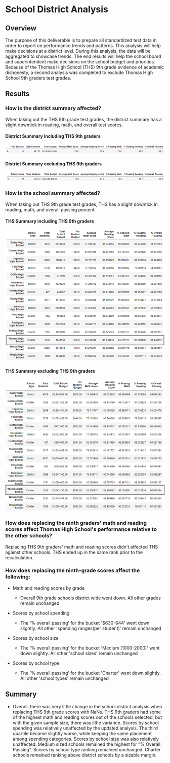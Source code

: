 # School District Analysis

## Overview

The purpose of this deliverable is to prepare all standardized test data in order to report on performance trends and patterns. This analysis will help make decisions at a district level. During this analysis, the data will be aggregated to showcase trends. The end results will help the school board and superintendent make decisions on the school budget and priorities. Because of the Thomas High School (THS) 9th grade evidence of academic dishonesty, a second analysis was completed to exclude Thomas High School 9th graders test grades. 

## Results

### How is the district summary affected?
When taking out the THS 9th grade test grades, the district summary has a slight downtick in reading, math, and overall test scores.  

#### District Summary including THS 9th graders
![THS_9th_Included](/Resources/PyCitySchools_District_Summary.PNG)

#### District Summary excluding THS 9th graders
![THS_9th_Excluded](/Resources/PyCitySchoolsChallenge_District_Summary.PNG)



### How is the school summary affected?
When taking out THS 9th grade test grades, THS has a slight downtick in reading, math, and overall passing percent. 


#### THS Summary including THS 9th graders
![THS_9th_Excluded](/Resources/PyCitySchools_THS_Summary.PNG)


#### THS Summary excluding THS 9th graders
![THS_9th_Excluded](/Resources/PyCitySchoolsChallenge_THS_Summary.PNG)


### How does replacing the ninth graders' math and reading scores affect Thomas High School's performance relative to the other schools?
Replacing THS 9th graders' math and reading scores didn't affected THS against other schools. THS ended up in the same rank prior to the recalculation.

### How does replacing the ninth-grade scores affect the following:
 - Math and reading scores by grade
   - Overall 9th grade schools district wide went down. All other grades remain unchanged.

 - Scores by school spending
   - The '% overall passing' for the bucket '$630-644' went down slightly. All other 'spending ranges(per student)' remain unchanged

 - Scores by school size
   - The '% overall passing' for the bucket 'Medium (1000-2000)' went down slightly. All other 'school sizes' remain unchanged
 
 - Scores by school type
   - The '% overall passing' for the bucket 'Charter' went down slightly. All other 'school types' remain unchanged

## Summary
 - Overall, there was very little change in the school district analysis when replacing THS 9th grade scores with NaNs. THS 9th graders had some of the highest math and reading scores out of the schools selected, but with the given sample size, there was little variance. Scores by school spending was relatively unaffected by the updated analysis. The third quartile became slightly worse, while keeping the same placement among spending categories. Scores by school size was also relatively unaffected. Medium sized schools remained the highest for "% Overall Passing". Scores by school type ranking remained unchanged. Charter schools remained ranking above district schools by a sizable margin.
